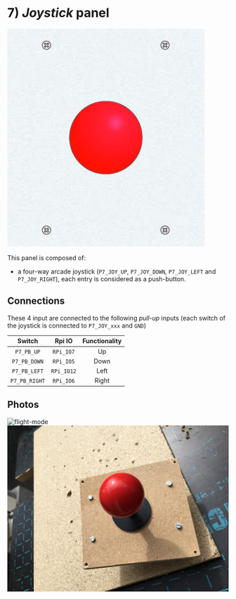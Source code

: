 # 7) *Joystick* panel

![panel](design-7.jpg)

This panel is composed of:
- a four-way arcade joystick (`P7_JOY_UP`, `P7_JOY_DOWN`, `P7_JOY_LEFT` and `P7_JOY_RIGHT`), each entry is considered as a push-button.

## Connections

These 4 input are connected to the following *pull-up* inputs (each switch of the joystick is connected to `P7_JOY_xxx` and `GND`)

| Switch         | Rpi IO    | Functionality  |
|:--------------:|:---------:|:--------------:|
| `P7_PB_UP`    | `RPi_IO7`  | Up             |
| `P7_PB_DOWN`  | `RPi_IO5`  | Down           |
| `P7_PB_LEFT`  | `RPi_IO12` | Left           |
| `P7_PB_RIGHT` | `RPi_IO6`  | Right          |



## Photos
![flight-mode](../../photos/panels/7-joystick/IMG_1916.JPG)
![flight-mode](../../photos/panels/7-joystick/IMG_1917.JPG)